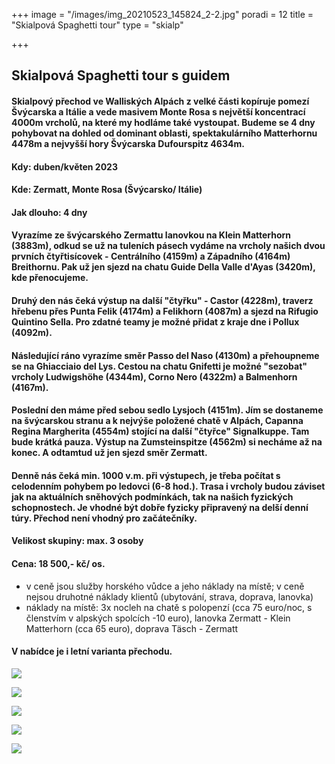 +++
image = "/images/img_20210523_145824_2-2.jpg"
poradi = 12
title = "Skialpová Spaghetti tour"
type = "skialp"

+++
## **Skialpová Spaghetti tour s guidem**

#### Skialpový přechod ve Walliských Alpách z velké části kopíruje pomezí Švýcarska a Itálie a vede masivem Monte Rosa s největší koncentrací 4000m vrcholů, na které my hodláme také vystoupat. Budeme se 4 dny pohybovat na dohled od dominant oblasti, spektakulárního Matterhornu 4478m a nejvyšší hory Švýcarska Dufourspitz 4634m.

#### **Kdy: duben/květen 2023**

#### **Kde:** Zermatt, Monte Rosa (Švýcarsko/ Itálie)

#### **Jak dlouho: 4 dny**

#### Vyrazíme ze švýcarského Zermattu lanovkou na Klein Matterhorn (3883m), odkud se už na tuleních pásech vydáme na vrcholy našich dvou prvních čtyřtisícovek - Centrálního (4159m) a Západního (4164m) Breithornu. Pak už jen sjezd na chatu Guide Della Valle d'Ayas (3420m), kde přenocujeme.

#### Druhý den nás čeká výstup na další "čtyřku" - Castor (4228m), traverz hřebenu přes Punta Felik (4174m) a Felikhorn (4087m) a sjezd na Rifugio Quintino Sella. Pro zdatné teamy je možné přidat z kraje dne i Pollux (4092m).

#### Následující ráno vyrazíme směr Passo del Naso (4130m) a přehoupneme se na Ghiacciaio del Lys. Cestou na chatu Gnifetti je možné "sezobat" vrcholy Ludwigshöhe (4344m), Corno Nero (4322m) a Balmenhorn (4167m).

#### Poslední den máme před sebou sedlo Lysjoch (4151m). Jím se dostaneme na švýcarskou stranu a k nejvýše položené chatě v Alpách, Capanna Regina Margherita (4554m) stojící na další "čtyřce" Signalkuppe. Tam bude krátká pauza. Výstup na Zumsteinspitze (4562m) si necháme až na konec. A odtamtud už jen sjezd směr Zermatt.

#### Denně nás čeká min. 1000 v.m. při výstupech, je třeba počítat s celodenním pohybem po ledovci (6-8 hod.). Trasa i vrcholy budou záviset jak na aktuálních sněhových podmínkách, tak na našich fyzických schopnostech. Je vhodné být dobře fyzicky připravený na delší denní túry. Přechod není vhodný pro začátečníky.

#### **Velikost skupiny:** max. 3 osoby

#### **Cena:** **18 500,- kč/ os.**

* v ceně jsou služby horského vůdce a jeho náklady na místě; v ceně nejsou druhotné náklady klientů (ubytování, strava, doprava, lanovka)
* náklady na místě: 3x nocleh na chatě s polopenzí (cca 75 euro/noc, s členstvím v alpských spolcích -10 euro), lanovka Zermatt - Klein Matterhorn (cca 65 euro), doprava Täsch - Zermatt

#### **V nabídce je i letní varianta přechodu.**

![](/images/img_20210525_103020_3-2.jpg)

![](/images/img_20210523_151624_4-2.jpg)

![](/images/img_20210523_152318_5-2.jpg)

![](/images/img_20210523_145850_5-2.jpg)

![](/images/img_20210525_061021_0-2.jpg)